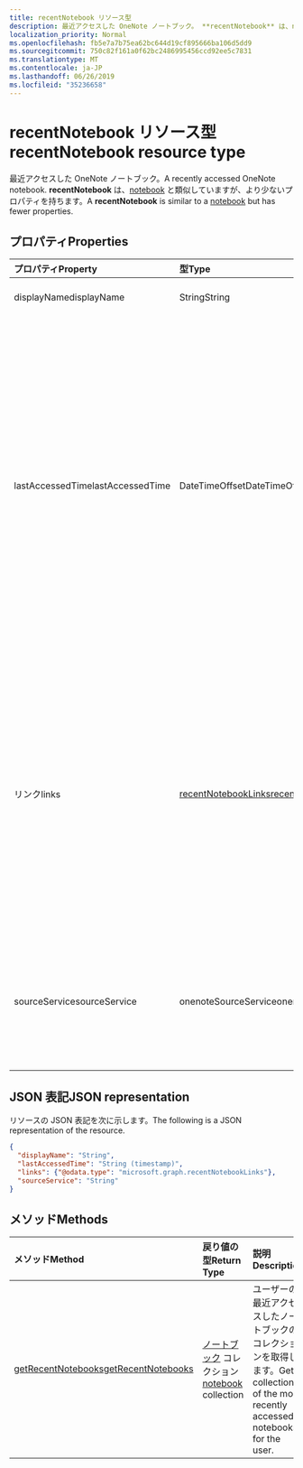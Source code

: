 ```yaml
---
title: recentNotebook リソース型
description: 最近アクセスした OneNote ノートブック。 **recentNotebook** は、notebook と類似していますが、より少ないプロパティを持ちます。
localization_priority: Normal
ms.openlocfilehash: fb5e7a7b75ea62bc644d19cf895666ba106d5dd9
ms.sourcegitcommit: 750c82f161a0f62bc2486995456ccd92ee5c7831
ms.translationtype: MT
ms.contentlocale: ja-JP
ms.lasthandoff: 06/26/2019
ms.locfileid: "35236658"
---
```

# <a name="recentnotebook-resource-type"></a><span data-ttu-id="e4ad6-104">recentNotebook リソース型</span><span class="sxs-lookup"><span data-stu-id="e4ad6-104">recentNotebook resource type</span></span>

<span data-ttu-id="e4ad6-105">最近アクセスした OneNote ノートブック。</span><span class="sxs-lookup"><span data-stu-id="e4ad6-105">A recently accessed OneNote notebook.</span></span> <span data-ttu-id="e4ad6-106">**recentNotebook** は、[notebook](notebook.md) と類似していますが、より少ないプロパティを持ちます。</span><span class="sxs-lookup"><span data-stu-id="e4ad6-106">A **recentNotebook** is similar to a [notebook](notebook.md) but has fewer properties.</span></span>

## <a name="properties"></a><span data-ttu-id="e4ad6-107">プロパティ</span><span class="sxs-lookup"><span data-stu-id="e4ad6-107">Properties</span></span>
| <span data-ttu-id="e4ad6-108">プロパティ</span><span class="sxs-lookup"><span data-stu-id="e4ad6-108">Property</span></span>     | <span data-ttu-id="e4ad6-109">型</span><span class="sxs-lookup"><span data-stu-id="e4ad6-109">Type</span></span>   |<span data-ttu-id="e4ad6-110">説明</span><span class="sxs-lookup"><span data-stu-id="e4ad6-110">Description</span></span>|
|:---------------|:--------|:----------|
|<span data-ttu-id="e4ad6-111">displayName</span><span class="sxs-lookup"><span data-stu-id="e4ad6-111">displayName</span></span>|<span data-ttu-id="e4ad6-112">String</span><span class="sxs-lookup"><span data-stu-id="e4ad6-112">String</span></span>|<span data-ttu-id="e4ad6-113">ノートブックの名前。</span><span class="sxs-lookup"><span data-stu-id="e4ad6-113">The name of the notebook.</span></span>|
|<span data-ttu-id="e4ad6-114">lastAccessedTime</span><span class="sxs-lookup"><span data-stu-id="e4ad6-114">lastAccessedTime</span></span>|<span data-ttu-id="e4ad6-115">DateTimeOffset</span><span class="sxs-lookup"><span data-stu-id="e4ad6-115">DateTimeOffset</span></span>|<span data-ttu-id="e4ad6-116">ノートブックが最後に変更された日時。</span><span class="sxs-lookup"><span data-stu-id="e4ad6-116">The date and time when the notebook was last modified.</span></span> <span data-ttu-id="e4ad6-117">Timestamp は、ISO 8601 形式を使用した日付と時刻の情報を表し、必ず UTC 時間です。</span><span class="sxs-lookup"><span data-stu-id="e4ad6-117">The timestamp represents date and time information using ISO 8601 format and is always in UTC time.</span></span> <span data-ttu-id="e4ad6-118">たとえば、2014 年 1 月 1 日午前 0 時 (UTC) は、次のようになります。`'2014-01-01T00:00:00Z'`</span><span class="sxs-lookup"><span data-stu-id="e4ad6-118">For example, midnight UTC on Jan 1, 2014 would look like this: `'2014-01-01T00:00:00Z'`.</span></span> <span data-ttu-id="e4ad6-119">読み取り専用です。</span><span class="sxs-lookup"><span data-stu-id="e4ad6-119">Read-only.</span></span>|
|<span data-ttu-id="e4ad6-120">リンク</span><span class="sxs-lookup"><span data-stu-id="e4ad6-120">links</span></span>|[<span data-ttu-id="e4ad6-121">recentNotebookLinks</span><span class="sxs-lookup"><span data-stu-id="e4ad6-121">recentNotebookLinks</span></span>](recentnotebooklinks.md)|<span data-ttu-id="e4ad6-122">ノートブックを開くためのリンク。</span><span class="sxs-lookup"><span data-stu-id="e4ad6-122">Links for opening the notebook.</span></span> <span data-ttu-id="e4ad6-123">`oneNoteClientURL` リンクは、OneNote クライアントでノートブックを開きます (インストールされている場合)。</span><span class="sxs-lookup"><span data-stu-id="e4ad6-123">The `oneNoteClientURL` link opens the notebook in the OneNote client, if it's installed.</span></span> <span data-ttu-id="e4ad6-124">リンク`oneNoteWebURL`は、OneNote で web 上のノートブックを開きます。</span><span class="sxs-lookup"><span data-stu-id="e4ad6-124">The `oneNoteWebURL` link opens the notebook in OneNote on the web.</span></span>|
|<span data-ttu-id="e4ad6-125">sourceService</span><span class="sxs-lookup"><span data-stu-id="e4ad6-125">sourceService</span></span>|<span data-ttu-id="e4ad6-126">onenoteSourceService</span><span class="sxs-lookup"><span data-stu-id="e4ad6-126">onenoteSourceService</span></span>|<span data-ttu-id="e4ad6-127">ノートブックが存在するバックエンド ストア (`OneDriveForBusiness` または `OneDrive` のいずれか)。</span><span class="sxs-lookup"><span data-stu-id="e4ad6-127">The backend store where the Notebook resides, either `OneDriveForBusiness` or `OneDrive`.</span></span>|

## <a name="json-representation"></a><span data-ttu-id="e4ad6-128">JSON 表記</span><span class="sxs-lookup"><span data-stu-id="e4ad6-128">JSON representation</span></span>

<span data-ttu-id="e4ad6-129">リソースの JSON 表記を次に示します。</span><span class="sxs-lookup"><span data-stu-id="e4ad6-129">The following is a JSON representation of the resource.</span></span>

<!-- {
  "blockType": "resource",
  "optionalProperties": [

  ],
  "@odata.type": "microsoft.graph.recentNotebook"
}-->

```json
{
  "displayName": "String",
  "lastAccessedTime": "String (timestamp)",
  "links": {"@odata.type": "microsoft.graph.recentNotebookLinks"},
  "sourceService": "String"
}
```

## <a name="methods"></a><span data-ttu-id="e4ad6-130">メソッド</span><span class="sxs-lookup"><span data-stu-id="e4ad6-130">Methods</span></span>

| <span data-ttu-id="e4ad6-131">メソッド</span><span class="sxs-lookup"><span data-stu-id="e4ad6-131">Method</span></span>           | <span data-ttu-id="e4ad6-132">戻り値の型</span><span class="sxs-lookup"><span data-stu-id="e4ad6-132">Return Type</span></span>    |<span data-ttu-id="e4ad6-133">説明</span><span class="sxs-lookup"><span data-stu-id="e4ad6-133">Description</span></span>|
|:---------------|:--------|:----------|
|[<span data-ttu-id="e4ad6-134">getRecentNotebooks</span><span class="sxs-lookup"><span data-stu-id="e4ad6-134">getRecentNotebooks</span></span>](../api/notebook-getrecentnotebooks.md) | <span data-ttu-id="e4ad6-135">[ノートブック](notebook.md) コレクション</span><span class="sxs-lookup"><span data-stu-id="e4ad6-135">[notebook](notebook.md) collection</span></span> | <span data-ttu-id="e4ad6-136">ユーザーの最近アクセスしたノートブックのコレクションを取得します。</span><span class="sxs-lookup"><span data-stu-id="e4ad6-136">Get a collection of the most recently accessed notebooks for the user.</span></span> |
